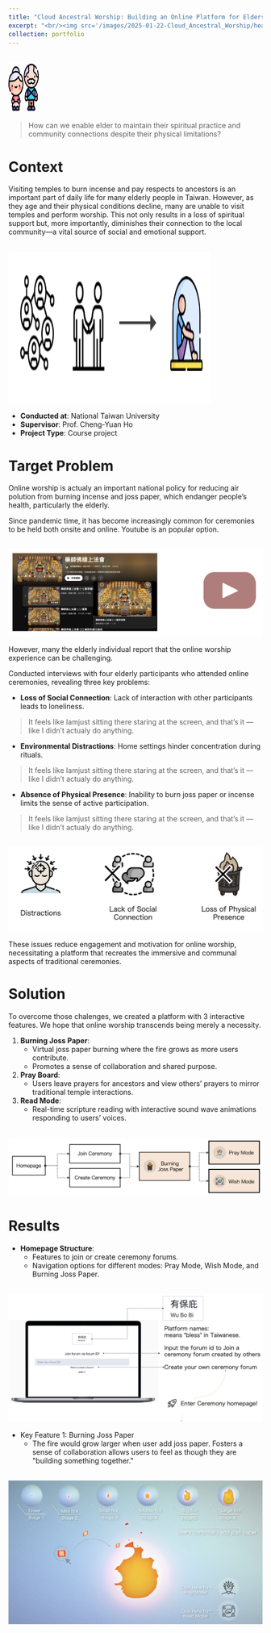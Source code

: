 ```yaml
---
title: "Cloud Ancestral Worship: Building an Online Platform for Elders with Limited Mobility"
excerpt: "<br/><img src='/images/2025-01-22-Cloud_Ancestral_Worship/head.png'>"
collection: portfolio
---
```


<br/><img src='/images/2025-01-22-Cloud_Ancestral_Worship/old-person.png' width="60" height="100" alt="Icon representing a visually impaired person"> 

> How can we enable elder to maintain their spiritual practice and community connections despite their physical limitations?


# Context

Visiting temples to burn incense and pay respects to ancestors is an important part of daily life for many elderly people in Taiwan. However, as they age and their physical conditions decline, many are unable to visit temples and perform worship. This not only results in a loss of spiritual support but, more importantly, diminishes their connection to the local community—a vital source of social and emotional support. 

<br/><img src='/images/2025-01-22-Cloud_Ancestral_Worship/web-problem.png' width=400 height=300 alt="Icon representing a visually impaired person"> 

- **Conducted at**: National Taiwan University
- **Supervisor**: Prof. Cheng-Yuan Ho
- **Project Type**: Course project

# Target Problem

Online worship is actualy an important national policy for reducing air polution from burning incense and joss paper, which endanger people’s health, particularly the elderly. 

Since pandemic time, it has become increasingly common for ceremonies to be held both onsite and online. Youtube is an popular option. 

<br/><img src='/images/2025-01-22-Cloud_Ancestral_Worship/YT.png' alt="Icon representing a visually impaired person"> 

However, many the elderly individual report that the online worship experience can be challenging.

Conducted interviews with four elderly participants who attended online ceremonies, revealing three key problems:

- **Loss of Social Connection**: Lack of interaction with other participants leads to loneliness.
> It feels like Iamjust sitting there staring at the screen, and that’s it —like I didn’t actualy do anything.
- **Environmental Distractions**: Home settings hinder concentration during rituals.
> It feels like Iamjust sitting there staring at the screen, and that’s it —like I didn’t actualy do anything.
- **Absence of Physical Presence**: Inability to burn joss paper or incense limits the sense of active participation.
> It feels like Iamjust sitting there staring at the screen, and that’s it —like I didn’t actualy do anything.


<!-- ### Distractions in Home Environment
chalenging to stay focused while chanting or praying
> At home, it’s so easy to get distracted, especialy when people cal out to me or something.

### Lack of Social Connection
Unable to interact or connect with others participating in the ritual.
> All I can do is watch them worship, and it just makes me feel even lonelier.
 
### Loss of Physical Presence
Cannot burning joss paper or incense
> It feels like Iamjust sitting there staring at the screen, and that’s it —like I didn’t actualy do anything. -->

<br/><img src='/images/2025-01-22-Cloud_Ancestral_Worship/web-challenge.png' alt="Icon representing a visually impaired person"> 


These issues reduce engagement and motivation for online worship, necessitating a platform that recreates the immersive and communal aspects of traditional ceremonies.


# Solution

To overcome those chalenges, we created a platform with 3 interactive features. We hope that online worship transcends being merely a necessity.

1. **Burning Joss Paper**:
   - Virtual joss paper burning where the fire grows as more users contribute.
   - Promotes a sense of collaboration and shared purpose.
2. **Pray Board**:
   - Users leave prayers for ancestors and view others’ prayers to mirror traditional temple interactions.
3. **Read Mode**:
   - Real-time scripture reading with interactive sound wave animations responding to users’ voices.

<br/><img src='/images/2025-01-22-Cloud_Ancestral_Worship/web-struct.png' alt="Icon representing a visually impaired person"> 

# Results

- **Homepage Structure**:
  - Features to join or create ceremony forums.
  - Navigation options for different modes: Pray Mode, Wish Mode, and Burning Joss Paper.

<br/><img src='/images/2025-01-22-Cloud_Ancestral_Worship/web-home.png' alt="Icon representing a visually impaired person"> 

* Key Feature 1: Burning Joss Paper
  * The fire would grow larger when user add joss paper. Fosters a sense of collaboration allows users to feel as though they are "building something together."


<br/><img src='/images/2025-01-22-Cloud_Ancestral_Worship/web-feature_3.png' alt="Icon representing a visually impaired person"> 


